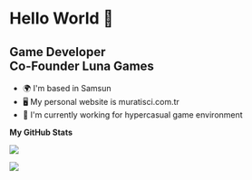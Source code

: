 Hello World 👋
======================
Game Developer <br>
Co-Founder Luna Games
--------------------------------
* 🌍  I'm based in Samsun
* 🖥️  My personal website is muratisci.com.tr
* 🧠  I'm currently working for hypercasual game environment


<b>My GitHub Stats</b>

<a href="http://www.github.com/muratisci"><img src="https://github-readme-stats.vercel.app/api?username=muratisci" /></a>

<a href="http://www.github.com/muratisci"><img src="https://github-readme-streak-stats.herokuapp.com?user=muratisci&hide_border=true" /></a>
